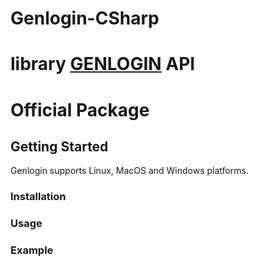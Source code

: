 # Genlogin-CSharp
# library <a href="https://genlogin.com" target="_blank">GENLOGIN</a> API
# Official Package

## Getting Started

Genlogin supports Linux, MacOS and Windows platforms.

### Installation



### Usage



### Example

